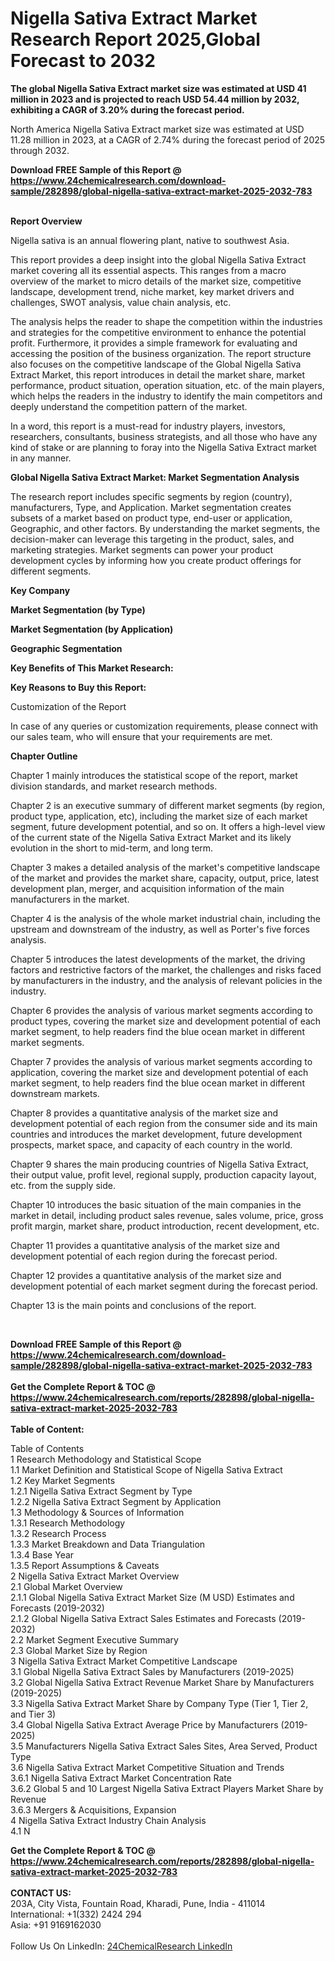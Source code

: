 <h1>Nigella Sativa Extract Market Research Report 2025,Global Forecast to 2032</h1><p><strong>The global Nigella Sativa Extract market size was estimated at USD 41 million in 2023 and is projected to reach USD 54.44 million by 2032, exhibiting a CAGR of 3.20% during the forecast period.</strong></p><p>
</p><p>
North America Nigella Sativa Extract market size was estimated at USD 11.28 million in 2023, at a CAGR of 2.74% during the forecast period of 2025 through 2032.</p><div><b>Download FREE Sample of this Report @ 
            <a href="https://www.24chemicalresearch.com/download-sample/282898/global-nigella-sativa-extract-market-2025-2032-783">
            https://www.24chemicalresearch.com/download-sample/282898/global-nigella-sativa-extract-market-2025-2032-783</a></b></div><br><p>
</p><p><strong>Report Overview</strong></p><p>
</p><p>Nigella sativa is an annual flowering plant, native to southwest Asia.</p><p>
</p><p>This report provides a deep insight into the global Nigella Sativa Extract market covering all its essential aspects. This ranges from a macro overview of the market to micro details of the market size, competitive landscape, development trend, niche market, key market drivers and challenges, SWOT analysis, value chain analysis, etc.</p><p>
</p><p>The analysis helps the reader to shape the competition within the industries and strategies for the competitive environment to enhance the potential profit. Furthermore, it provides a simple framework for evaluating and accessing the position of the business organization. The report structure also focuses on the competitive landscape of the Global Nigella Sativa Extract Market, this report introduces in detail the market share, market performance, product situation, operation situation, etc. of the main players, which helps the readers in the industry to identify the main competitors and deeply understand the competition pattern of the market.</p><p>
In a word, this report is a must-read for industry players, investors, researchers, consultants, business strategists, and all those who have any kind of stake or are planning to foray into the Nigella Sativa Extract market in any manner.</p><p>
</p><p><strong>Global Nigella Sativa Extract Market: Market Segmentation Analysis</strong></p><p>
</p><p>The research report includes specific segments by region (country), manufacturers, Type, and Application. Market segmentation creates subsets of a market based on product type, end-user or application, Geographic, and other factors. By understanding the market segments, the decision-maker can leverage this targeting in the product, sales, and marketing strategies. Market segments can power your product development cycles by informing how you create product offerings for different segments.</p><p>
</p><p><strong>Key Company</strong></p><p>
</p><p>
</p><p><strong>Market Segmentation (by Type)</strong></p><p>
</p><p>
</p><p><strong>Market Segmentation (by Application)</strong></p><p>
</p><p>
</p><p><strong>Geographic Segmentation</strong></p><p>
</p><p>
</p><p><strong>Key Benefits of This Market Research:</strong></p><p>
</p><p>
</p><p><strong>Key Reasons to Buy this Report:</strong></p><p>
</p><p>
</p><p>Customization of the Report</p><p>
In case of any queries or customization requirements, please connect with our sales team, who will ensure that your requirements are met.</p><p>
</p><p><strong>Chapter Outline</strong></p><p>
</p><p>Chapter 1 mainly introduces the statistical scope of the report, market division standards, and market research methods.</p><p>
Chapter 2 is an executive summary of different market segments (by region, product type, application, etc), including the market size of each market segment, future development potential, and so on. It offers a high-level view of the current state of the Nigella Sativa Extract Market and its likely evolution in the short to mid-term, and long term.</p><p>
Chapter 3 makes a detailed analysis of the market's competitive landscape of the market and provides the market share, capacity, output, price, latest development plan, merger, and acquisition information of the main manufacturers in the market.</p><p>
Chapter 4 is the analysis of the whole market industrial chain, including the upstream and downstream of the industry, as well as Porter's five forces analysis.</p><p>
Chapter 5 introduces the latest developments of the market, the driving factors and restrictive factors of the market, the challenges and risks faced by manufacturers in the industry, and the analysis of relevant policies in the industry.</p><p>
Chapter 6 provides the analysis of various market segments according to product types, covering the market size and development potential of each market segment, to help readers find the blue ocean market in different market segments.</p><p>
Chapter 7 provides the analysis of various market segments according to application, covering the market size and development potential of each market segment, to help readers find the blue ocean market in different downstream markets.</p><p>
Chapter 8 provides a quantitative analysis of the market size and development potential of each region from the consumer side and its main countries and introduces the market development, future development prospects, market space, and capacity of each country in the world.</p><p>
Chapter 9 shares the main producing countries of Nigella Sativa Extract, their output value, profit level, regional supply, production capacity layout, etc. from the supply side.</p><p>
Chapter 10 introduces the basic situation of the main companies in the market in detail, including product sales revenue, sales volume, price, gross profit margin, market share, product introduction, recent development, etc.</p><p>
Chapter 11 provides a quantitative analysis of the market size and development potential of each region during the forecast period.</p><p>
Chapter 12 provides a quantitative analysis of the market size and development potential of each market segment during the forecast period.</p><p>
Chapter 13 is the main points and conclusions of the report.</p><p>
 </p><div><b>Download FREE Sample of this Report @ 
            <a href="https://www.24chemicalresearch.com/download-sample/282898/global-nigella-sativa-extract-market-2025-2032-783">
            https://www.24chemicalresearch.com/download-sample/282898/global-nigella-sativa-extract-market-2025-2032-783</a></b></div><br><div><b>Get the Complete Report & TOC @ 
            <a href="https://www.24chemicalresearch.com/reports/282898/global-nigella-sativa-extract-market-2025-2032-783">
            https://www.24chemicalresearch.com/reports/282898/global-nigella-sativa-extract-market-2025-2032-783</a></b></div><br>
            <b>Table of Content:</b><p>Table of Contents<br />
1 Research Methodology and Statistical Scope<br />
1.1 Market Definition and Statistical Scope of Nigella Sativa Extract<br />
1.2 Key Market Segments<br />
1.2.1 Nigella Sativa Extract Segment by Type<br />
1.2.2 Nigella Sativa Extract Segment by Application<br />
1.3 Methodology & Sources of Information<br />
1.3.1 Research Methodology<br />
1.3.2 Research Process<br />
1.3.3 Market Breakdown and Data Triangulation<br />
1.3.4 Base Year<br />
1.3.5 Report Assumptions & Caveats<br />
2 Nigella Sativa Extract Market Overview<br />
2.1 Global Market Overview<br />
2.1.1 Global Nigella Sativa Extract Market Size (M USD) Estimates and Forecasts (2019-2032)<br />
2.1.2 Global Nigella Sativa Extract Sales Estimates and Forecasts (2019-2032)<br />
2.2 Market Segment Executive Summary<br />
2.3 Global Market Size by Region<br />
3 Nigella Sativa Extract Market Competitive Landscape<br />
3.1 Global Nigella Sativa Extract Sales by Manufacturers (2019-2025)<br />
3.2 Global Nigella Sativa Extract Revenue Market Share by Manufacturers (2019-2025)<br />
3.3 Nigella Sativa Extract Market Share by Company Type (Tier 1, Tier 2, and Tier 3)<br />
3.4 Global Nigella Sativa Extract Average Price by Manufacturers (2019-2025)<br />
3.5 Manufacturers Nigella Sativa Extract Sales Sites, Area Served, Product Type<br />
3.6 Nigella Sativa Extract Market Competitive Situation and Trends<br />
3.6.1 Nigella Sativa Extract Market Concentration Rate<br />
3.6.2 Global 5 and 10 Largest Nigella Sativa Extract Players Market Share by Revenue<br />
3.6.3 Mergers & Acquisitions, Expansion<br />
4 Nigella Sativa Extract Industry Chain Analysis<br />
4.1 N</p><div><b>Get the Complete Report & TOC @ 
            <a href="https://www.24chemicalresearch.com/reports/282898/global-nigella-sativa-extract-market-2025-2032-783">
            https://www.24chemicalresearch.com/reports/282898/global-nigella-sativa-extract-market-2025-2032-783</a></b></div><br><b>CONTACT US:</b><br>
            203A, City Vista, Fountain Road, Kharadi, Pune, India - 411014<br>
            International: +1(332) 2424 294<br>
            Asia: +91 9169162030 <br><br>
            Follow Us On LinkedIn: <a href="https://www.linkedin.com/company/24chemicalresearch/">24ChemicalResearch LinkedIn</a>
